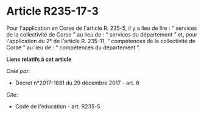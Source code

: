 # Article R235-17-3

Pour l'application en Corse de l'article R. 235-5, il y a lieu de lire : “ services de la collectivité de Corse ” au lieu
de : “ services du département ” et, pour l'application du 2° de l'article R. 235-11, “ compétences de la collectivité de
Corse ” au lieu de : “ compétences du département ”.

**Liens relatifs à cet article**

_Créé par_:

  - Décret n°2017-1881 du 29 décembre 2017 - art. 6

_Cite_:

  - Code de l'éducation - art. R235-5
